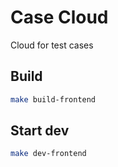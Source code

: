 # Case Cloud
Cloud for test cases

## Build

```bash
make build-frontend
```

## Start dev

```bash
make dev-frontend
```